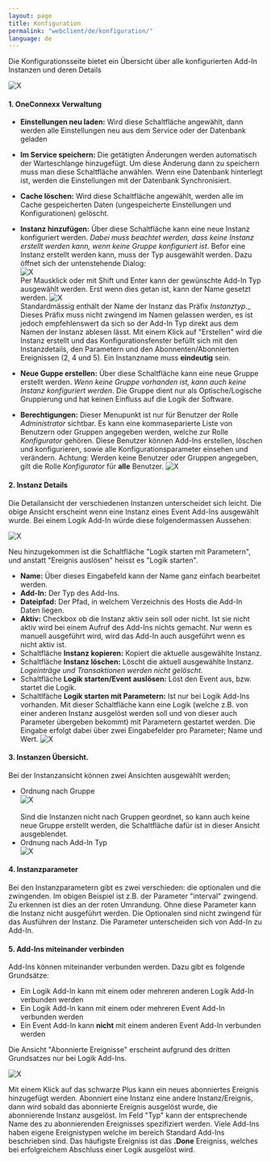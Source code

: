 ```yaml
---
layout: page
title: Konfiguration
permalink: "webclient/de/konfiguration/"
language: de
---
```


Die Konfigurationsseite bietet ein Übersicht über alle konfigurierten Add-In Instanzen und deren Details 

![X]({{site.baseurl}}/assets/content-images/webclient/de/addInOverview.png "Add-In Overview")

#### 1. OneConnexx Verwaltung
* **Einstellungen neu laden:** Wird diese Schaltfläche angewählt, dann werden alle Einstellungen neu aus dem Service oder der Datenbank geladen
* **Im Service speichern:** Die getätigten Änderungen werden automatisch der Warteschlange hinzugefügt. Um diese Änderung dann zu speichern muss man diese Schaltfläche anwählen. Wenn eine Datenbank hinterlegt ist, werden die Einstellungen mit der Datenbank Synchronisiert. 
* **Cache löschen:** Wird diese Schaltfläche angewählt, werden alle im Cache gespeicherten Daten (ungespeicherte Einstellungen und Konfigurationen) gelöscht.
* **Instanz hinzufügen:** Über diese Schaltfläche kann eine neue Instanz konfiguriert werden. _Dabei muss beachtet werden, dass keine Instanz erstellt werden kann, wenn keine Gruppe konfiguriert ist_. Befor eine Instanz erstellt werden kann, muss der Typ ausgewählt werden. Dazu öffnet sich der untenstehende Dialog:<br/>
![X]({{site.baseurl}}/assets/content-images/webclient/de/addnewinstance.png "Add new Instance")<br/>
Per Mausklick oder mit Shift und Enter kann der gewünschte Add-In Typ ausgewählt werden. Erst wenn dies getan ist, kann der Name gesetzt werden.
![X]({{site.baseurl}}/assets/content-images/webclient/de/nameinstance.png "Name new Instance")<br/>
Standardmässig enthält der Name der Instanz das Präfix __Instanztyp_.__ Dieses Präfix muss nicht zwingend im Namen gelassen werden, es ist jedoch empfehlenswert da sich so der Add-In Typ direkt aus dem Namen der Instanz ablesen lässt. Mit einem Klick auf "Erstellen" wird die Instanz erstellt und das Konfigurationsfenster befüllt sich mit den Instanzdetails, den Parametern und den
Abonnenten/Abonnierten Ereignissen (2, 4 und 5). Ein Instanzname muss __eindeutig__ sein.
  
* **Neue Guppe erstellen:** Über diese Schaltfläche kann eine neue Gruppe erstellt werden. _Wenn keine Gruppe vorhanden ist, kann auch keine Instanz konfiguriert werden_. Die Gruppe dient nur als Optische/Logische Gruppierung und hat keinen Einfluss auf die Logik der Software.
* **Berechtigungen:** Dieser Menupunkt ist nur für Benutzer der Rolle *Administrator* sichtbar. Es kann eine kommaseparierte Liste von Benutzern oder Gruppen angegeben werden, welche zur Rolle *Konfigurator* gehören. Diese Benutzer können Add-Ins erstellen, löschen und konfigurieren, sowie alle Konfigurationsparameter einsehen und verändern. Achtung: Werden keine Benutzer oder Gruppen angegeben, gilt die Rolle *Konfigurator* für **alle** Benutzer.
![X]({{site.baseurl}}/assets/content-images/webclient/de/permission.png "Berechtigung zum Bearbeiten")<br/>

#### 2. Instanz Details
Die Detailansicht der verschiedenen Instanzen unterscheidet sich leicht. Die obige Ansicht erscheint wenn eine Instanz eines Event Add-Ins ausgewählt wurde. Bei einem Logik Add-In würde diese folgendermassen Aussehen:
  
![X]({{site.baseurl}}/assets/content-images/webclient/de/detailviewlogicaddin.png "Instanz Detail Logik Add-In")

Neu hinzugekommen ist die Schaltfläche "Logik starten mit Parametern", und anstatt "Ereignis auslösen" heisst es "Logik starten".
  
* **Name:** Über dieses Eingabefeld kann der Name ganz einfach bearbeitet werden.
* **Add-In:** Der Typ des Add-Ins.
* **Dateipfad:** Der Pfad, in welchem Verzeichnis des Hosts die Add-In Daten liegen.
* **Aktiv:** Checkbox ob die Instanz aktiv sein soll oder nicht. Ist sie nicht aktiv wird bei einem Aufruf des Add-Ins nichts gemacht. Nur wenn es manuell ausgeführt wird, wird das Add-In auch ausgeführt wenn es nicht aktiv ist.
* Schaltfläche **Instanz kopieren:** Kopiert die aktuelle ausgewählte Instanz.
* Schaltfläche **Instanz löschen:** Löscht die aktuell ausgewählte Instanz. _Logeinträge und Transaktionen werden nicht gelöscht._
* Schaltfläche **Logik starten/Event auslösen:** Löst den Event aus, bzw. startet die Logik.
* Schaltlfäche **Logik starten mit Parametern:** Ist nur bei Logik Add-Ins vorhanden. Mit dieser Schaltfläche kann eine Logik (welche z.B. von einer anderen Instanz ausgelöst werden soll und von dieser auch Parameter übergeben bekommt) mit Parametern gestartet werden. Die Eingabe erfolgt dabei über zwei Eingabefelder pro Parameter; Name und Wert.
![X]({{site.baseurl}}/assets/content-images/webclient/de/startlogicwithparams.png "Logik Starten mit Parametern")

#### 3. Instanzen Übersicht.
Bei der Instanzansicht können zwei Ansichten ausgewählt werden;
  
* Ordnung nach Gruppe  
![X]({{site.baseurl}}/assets/content-images/webclient/de/instancegroupbygroup.png "Gruppieren nach Gruppen")
<br /><br />
Sind die Instanzen nicht nach Gruppen geordnet, so kann auch keine neue Gruppe erstellt werden, die Schaltfläche dafür ist in dieser Ansicht ausgeblendet.
* Ordnung nach Add-In Typ  
![X]({{site.baseurl}}/assets/content-images/webclient/de/groupbyaddintype.png "Gruppieren nach Add-In Type")

#### 4. Instanzparameter
Bei den Instanzparametern gibt es zwei verschieden: die optionalen und die zwingenden.
Im obigen Beispiel ist z.B. der Parameter "interval" zwingend. Zu erkennen ist dies an der roten Umrandung. Ohne diese Parameter kann die Instanz nicht ausgeführt werden.
Die Optionalen sind nicht zwingend für das Ausführen der Instanz. Die Parameter unterscheiden sich von Add-In zu Add-In.

#### 5. Add-Ins miteinander verbinden
Add-Ins können miteinander verbunden werden. Dazu gibt es folgende Grundsätze:
  
* Ein Logik Add-In kann mit einem oder mehreren anderen Logik Add-In verbunden werden
* Ein Logik Add-In kann mit einem oder mehreren Event Add-In verbunden werden 
* Ein Event Add-In kann __nicht__ mit einem anderen Event Add-In verbunden werden
  
Die Ansicht "Abonnierte Ereignisse" erscheint aufgrund des dritten Grundsatzes nur bei Logik Add-Ins.

![X]({{site.baseurl}}/assets/content-images/webclient/de/abonnieren.png "Ereignisse Abonnieren")
  
Mit einem Klick auf das schwarze Plus kann ein neues abonniertes Ereignis hinzugefügt werden. 
Abonniert eine Instanz eine andere Instanz/Ereignis, dann wird sobald das abonnierte Ereignis ausgelöst wurde, die abonnierende Instanz ausgelöst. Im Feld "Typ" kann der entsprechende Name des zu abonnierenden Ereignisses spezifiziert werden. Viele Add-Ins haben eigene Ereignistypen welche im bereich Standard Add-Ins beschrieben sind. Das häufigste Ereigniss ist das __.Done__ Ereigniss, welches bei erfolgreichem Abschluss einer Logik ausgelöst wird.

